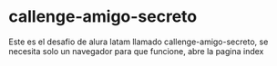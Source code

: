 # callenge-amigo-secreto
Este es el desafio de alura latam llamado callenge-amigo-secreto, se necesita solo un navegador para que funcione, abre la pagina index
